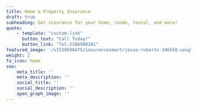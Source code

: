 ```yaml
---
title: Home & Property Insurance
draft: true
subheading: Get insurance for your home, condo, rental, and more!
quote:
    - template: "custom-link"
      button_text: "Call Today!"
      button_link: "Tel:2106990281"
featured_image: '/v1530588475/insurancesmart/jesse-roberts-146556-unsplash%20%281%29.jpg'
weight: 2
fa_icon: home
seo:
    meta_title: ''
    meta_description: ''
    social_title: ''
    social_description: ''
    open_graph_image: ''
---
```

